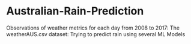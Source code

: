 # Australian-Rain-Prediction
Observations of weather metrics for each day from 2008 to 2017: The weatherAUS.csv dataset: Trying to predict rain using several ML Models

